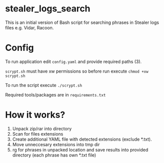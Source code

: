 # stealer_logs_search

This is an initial version of Bash script for searching phrases in Stealer logs files e.g. Vidar, Racoon.

# Config
To run application edit `config.yaml` and provide required paths (3).

`scrypt.sh` must have xw permissions so before run execute `chmod +xw scrypt.sh`

To run the script execute `./scrypt.sh`

Required tools/packages are in `requirements.txt`

# How it works?
1. Unpack zip/rar into directory
2. Scan for files extensions
3. Create additional YAML file with detected extensions (exclude *.txt).
4. Move unneccesary extensions into tmp dir
5. rg for phrases in unpacked location and save results into provided directory (each phrase has own *.txt file)
